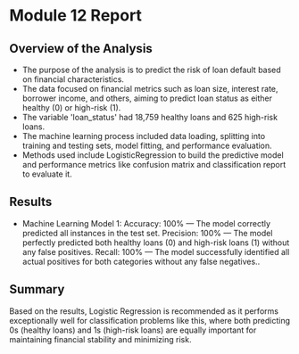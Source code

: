 # Module 12 Report

## Overview of the Analysis

* The purpose of the analysis is to predict the risk of loan default based on financial characteristics.
* The data focused on financial metrics such as loan size, interest rate, borrower income, and others, aiming to predict loan status as either healthy (0) or high-risk (1).
* The variable 'loan_status' had 18,759 healthy loans and 625 high-risk loans.
* The machine learning process included data loading, splitting into training and testing sets, model fitting, and performance evaluation.
* Methods used include LogisticRegression to build the predictive model and performance metrics like confusion matrix and classification report to evaluate it.

## Results

* Machine Learning Model 1:
Accuracy: 100% — The model correctly predicted all instances in the test set.
Precision: 100% — The model perfectly predicted both healthy loans (0) and high-risk loans (1) without any false positives.
Recall: 100% — The model successfully identified all actual positives for both categories without any false negatives..

## Summary

Based on the results, Logistic Regression is recommended as it performs exceptionally well for classification problems like this, where both predicting 0s (healthy loans) and 1s (high-risk loans) are equally important for maintaining financial stability and minimizing risk.

